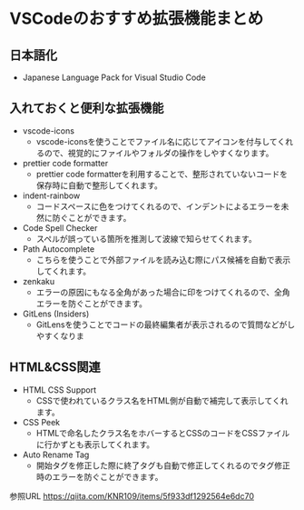# VSCodeのおすすめ拡張機能まとめ
## 日本語化
* Japanese Language Pack for Visual Studio Code
## 入れておくと便利な拡張機能
* vscode-icons
  * vscode-iconsを使うことでファイル名に応じてアイコンを付与してくれるので、視覚的にファイルやフォルダの操作をしやすくなります。
* prettier code formatter
  * prettier code formatterを利用することで、整形されていないコードを保存時に自動で整形してくれます。
* indent-rainbow
  * コードスペースに色をつけてくれるので、インデントによるエラーを未然に防ぐことができます。
* Code Spell Checker
  * スペルが誤っている箇所を推測して波線で知らせてくれます。
* Path Autocomplete
  * こちらを使うことで外部ファイルを読み込む際にパス候補を自動で表示してくれます。
* zenkaku
  * エラーの原因にもなる全角があった場合に印をつけてくれるので、全角エラーを防ぐことができます。
* GitLens (Insiders)
  * GitLensを使うことでコードの最終編集者が表示されるので質問などがしやすくなりま
## HTML&CSS関連
* HTML CSS Support
  * CSSで使われているクラス名をHTML側が自動で補完して表示してくれます。
* CSS Peek
  * HTMLで命名したクラス名をホバーするとCSSのコードをCSSファイルに行かずとも表示してくれます。
* Auto Rename Tag
  * 開始タグを修正した際に終了タグも自動で修正してくれるのでタグ修正時のエラーを防ぐことができます。

参照URL https://qiita.com/KNR109/items/5f933df1292564e6dc70

